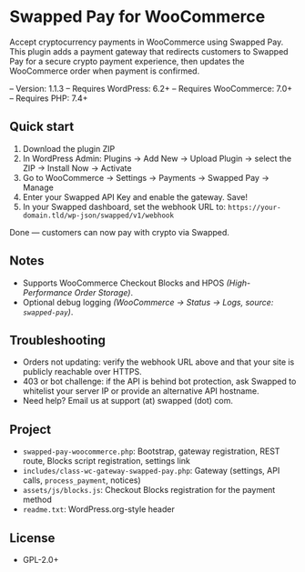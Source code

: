 # Swapped Pay for WooCommerce

Accept cryptocurrency payments in WooCommerce using Swapped Pay. This plugin adds a payment gateway that redirects customers to Swapped Pay for a secure crypto payment experience, then updates the WooCommerce order when payment is confirmed.

– Version: 1.1.3
– Requires WordPress: 6.2+
– Requires WooCommerce: 7.0+
– Requires PHP: 7.4+

## Quick start

1. Download the plugin ZIP
2. In WordPress Admin: Plugins → Add New → Upload Plugin → select the ZIP → Install Now → Activate
3. Go to WooCommerce → Settings → Payments → Swapped Pay → Manage
4. Enter your Swapped API Key and enable the gateway. Save!
5. In your Swapped dashboard, set the webhook URL to: `https://your-domain.tld/wp-json/swapped/v1/webhook`

Done — customers can now pay with crypto via Swapped.

## Notes

- Supports WooCommerce Checkout Blocks and HPOS *(High-Performance Order Storage)*.
- Optional debug logging *(WooCommerce → Status → Logs, source: `swapped-pay`)*.

## Troubleshooting

- Orders not updating: verify the webhook URL above and that your site is publicly reachable over HTTPS.
- 403 or bot challenge: if the API is behind bot protection, ask Swapped to whitelist your server IP or provide an alternative API hostname.
- Need help? Email us at support (at) swapped (dot) com.

## Project 

- `swapped-pay-woocommerce.php`: Bootstrap, gateway registration, REST route, Blocks script registration, settings link
- `includes/class-wc-gateway-swapped-pay.php`: Gateway (settings, API calls, `process_payment`, notices)
- `assets/js/blocks.js`: Checkout Blocks registration for the payment method
- `readme.txt`: WordPress.org-style header

## License

- GPL-2.0+


